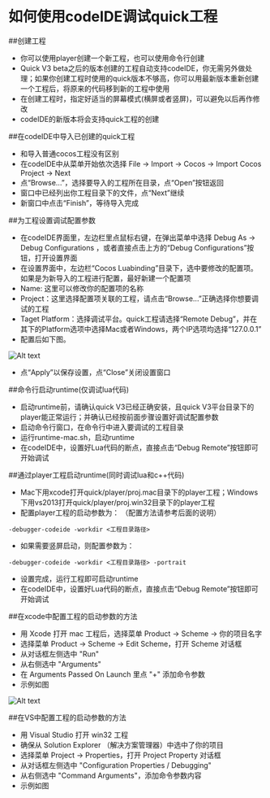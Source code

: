 如何使用codeIDE调试quick工程
===

##创建工程
- 你可以使用player创建一个新工程，也可以使用命令行创建
- Quick V3 beta之后的版本创建的工程自动支持codeIDE，你无需另外做处理；如果你创建工程时使用的quick版本不够高，你可以用最新版本重新创建一个工程后，将原来的代码移到新的工程中使用
- 在创建工程时，指定好适当的屏幕模式(横屏或者竖屏)，可以避免以后再作修改
- codeIDE的新版本将会支持quick工程的创建

##在codeIDE中导入已创建的quick工程
- 和导入普通cocos工程没有区别
- 在codeIDE中从菜单开始依次选择 File -> Import -> Cocos -> Import Cocos Project -> Next
- 点“Browse...”，选择要导入的工程所在目录，点“Open”按钮返回
- 窗口中已经列出你工程目录下的文件，点“Next”继续
- 新窗口中点击“Finish”，等待导入完成

##为工程设置调试配置参数
- 在codeIDE界面里，左边栏里点鼠标右键，在弹出菜单中选择 Debug As -> Debug Configurations ，或者直接点击上方的“Debug Configurations”按钮，打开设置界面
- 在设置界面中，左边栏“Cocos Luabinding”目录下，选中要修改的配置项。如果是为新导入的工程进行配置，最好新建一个配置项
- Name: 这里可以修改你的配置项的名称
- Project：这里选择配置项关联的工程，请点击“Browse...”正确选择你想要调试的工程
- Taget Platform：选择调试平台。quick工程请选择“Remote Debug”，并在其下的Platform选项中选择Mac或者Windows，两个IP选项均选择“127.0.0.1”
- 配置后如下图。

![Alt text](https://raw.githubusercontent.com/dualface/v3quick/v3quick/docs/howto/use-codeIDE-to-debug-project/res/Debug_config.png)

- 点“Apply”以保存设置，点“Close”关闭设置窗口

##命令行启动runtime(仅调试lua代码)
- 启动runtime前，请确认quick V3已经正确安装，且quick V3平台目录下的player能正常运行；并确认已经按前面步骤设置好调试配置参数
- 启动命令行窗口，在命令行中进入要调试的工程目录
- 运行runtime-mac.sh，启动runtime
- 在codeIDE中，设置好Lua代码的断点，直接点击“Debug Remote”按钮即可开始调试

##通过player工程启动runtime(同时调试lua和c++代码)
- Mac下用xcode打开quick/player/proj.mac目录下的player工程；Windows下用vs2013打开quick/player/proj.win32目录下的player工程
- 配置player工程的启动参数为： （配置方法请参考后面的说明）

```
-debugger-codeide -workdir <工程目录路径>
```

- 如果需要竖屏启动，则配置参数为：

```
-debugger-codeide -workdir <工程目录路径> -portrait
```

- 设置完成，运行工程即可启动runtime
- 在codeIDE中，设置好Lua代码的断点，直接点击“Debug Remote”按钮即可开始调试

##在xcode中配置工程的启动参数的方法
- 用 Xcode 打开 mac 工程后，选择菜单 Product -> Scheme -> 你的项目名字
- 选择菜单 Product -> Scheme -> Edit Scheme，打开 Scheme 对话框
- 从对话框左侧选中 "Run"
- 从右侧选中 "Arguments"
- 在 Arguments Passed On Launch 里点 "+" 添加命令参数
- 示例如图

![Alt text](https://raw.githubusercontent.com/dualface/v3quick/v3quick/docs/howto/use-codeIDE-to-debug-project/res/xcode_set_arguments.png)

##在VS中配置工程的启动参数的方法
- 用 Visual Studio 打开 win32 工程
- 确保从 Solution Explorer （解决方案管理器）中选中了你的项目
- 选择菜单 Project -> Properties，打开 Project Property 对话框
- 从对话框左侧选中 "Configuration Properties / Debugging"
- 从右侧选中 "Command Arguments"，添加命令参数内容
- 示例如图

